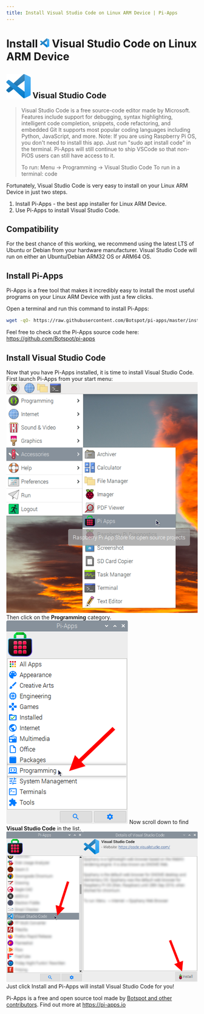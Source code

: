 ```yaml
---
title: Install Visual Studio Code on Linux ARM Device | Pi-Apps
---
```

<div class="simple-install-content content">

# Install <img src="/img/app-icons/Visual Studio Code/icon-64.png" height=24> Visual Studio Code on Linux ARM Device

## <img src="/img/app-icons/Visual Studio Code/icon-64.png"> Visual Studio Code
> Visual Studio Code is a free source-code editor made by Microsoft.
> Features include support for debugging, syntax highlighting, intelligent code completion, snippets, code refactoring, and embedded Git
> It supports most popular coding languages including Python, JavaScript, and more.
> Note: If you are using Raspberry Pi OS, you don't need to install this app. Just run "sudo apt install code" in the terminal. Pi-Apps will still continue to ship VSCode so that non-PiOS users can still have access to it.
> 
> To run: Menu -> Programming -> Visual Studio Code
> To run in a terminal: code

Fortunately, Visual Studio Code is very easy to install on your Linux ARM Device in just two steps.
1. Install Pi-Apps - the best app installer for Linux ARM Device.
2. Use Pi-Apps to install Visual Studio Code.
</div>
<div class="simple-install-content content">

## Compatibility
For the best chance of this working, we recommend using the latest LTS of Ubuntu or Debian from your hardware manufacturer.
Visual Studio Code will run on either an Ubuntu/Debian ARM32 OS or ARM64 OS.
</div>
<div class="simple-install-content content">

## Install Pi-Apps

Pi-Apps is a free tool that makes it incredibly easy to install the most useful programs on your Linux ARM Device with just a few clicks.

Open a terminal and run this command to install Pi-Apps:
```bash
wget -qO- https://raw.githubusercontent.com/Botspot/pi-apps/master/install | bash
```
Feel free to check out the Pi-Apps source code here: https://github.com/Botspot/pi-apps
</div>
<div class="simple-install-content content">

## Install Visual Studio Code

Now that you have Pi-Apps installed, it is time to install Visual Studio Code.
First launch Pi-Apps from your start menu:
<img src="/img/start-menu.png">
Then click on the <b>Programming</b> category.
<img src="/img/category-selections/Programming.png">
Now scroll down to find <b>Visual Studio Code</b> in the list.
<img src="/img/app-icons/Visual Studio Code/app-selection.png">
Just click Install and Pi-Apps will install Visual Studio Code for you!
</div>
<div class="simple-install-content content">

Pi-Apps is a free and open source tool made by [Botspot and other contributors](/about/#contributors). Find out more at https://pi-apps.io
</div>
